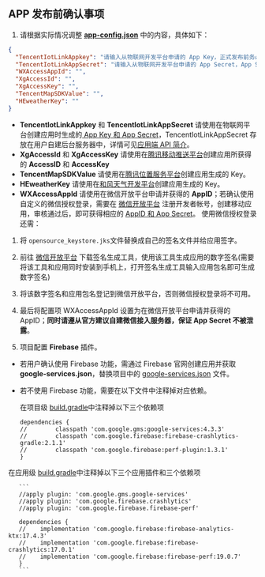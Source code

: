 ## APP 发布前确认事项   

1. 请根据实际情况调整 **[app-config.json](https://github.com/tencentyun/iot-link-android/blob/master/app-config.json)** 中的内容，具体如下：

```json
{
  "TencentIotLinkAppkey": "请输入从物联网开发平台申请的 App Key，正式发布前务必填写",
  "TencentIotLinkAppSecret": "请输入从物联网开发平台申请的 App Secret，App Secret 请保存在服务端，此处仅为演示，如有泄露概不负责",
  "WXAccessAppId": "",
  "XgAccessId": "",
  "XgAccessKey": "",
  "TencentMapSDKValue": "",
  "HEweatherKey": ""
}
```

 - **TencentIotLinkAppkey** 和 **TencentIotLinkAppSecret** 请使用在物联网平台创建应用时生成的[ App Key 和 App Secret](https://cloud.tencent.com/document/product/1081/45901#.E8.8E.B7.E5.8F.96-app-key-.E5.92.8C-app-secret)，TencentIotLinkAppSecret 存放在用户自建后台服务器中，详情可见[应用端 API 简介](https://cloud.tencent.com/document/product/1081/40773)。
 - **XgAccessId** 和 **XgAccessKey** 请使用在[腾讯移动推送平台](https://cloud.tencent.com/product/tpns)创建应用所获得的 **AccessID** 和 **AccessKey**
 - **TencentMapSDKValue** 请使用在[腾讯位置服务平台](https://lbs.qq.com/)创建应用生成的 Key。
 - **HEweatherKey** 请使用在[和风天气开发平台](https://www.qweather.com/)创建应用生成的 Key。
 - **WXAccessAppId** 请使用在微信开放平台申请并获得的 **AppID**；若确认使用自定义的微信授权登录，需要在 [微信开放平台](https://open.weixin.qq.com/) 注册开发者帐号，创建移动应用，审核通过后，即可获得相应的 [AppID 和 App Secret](https://developers.weixin.qq.com/doc/oplatform/Mobile_App/WeChat_Login/Development_Guide.html)。
    使用微信授权登录还需：
  1. 将 `opensource_keystore.jks`文件替换成自己的签名文件并给应用签字。
  2.  前往 [微信开放平台](https://developers.weixin.qq.com/doc/oplatform/Downloads/Android_Resource.html) 下载签名生成工具，使用该工具生成应用的数字签名(需要将该工具和应用同时安装到手机上，打开签名生成工具输入应用包名即可生成数字签名)
  3. 将该数字签名和应用包名登记到微信开放平台，否则微信授权登录将不可用。
  4. 最后将配置项 WXAccessAppId 设置为在微信开放平台申请并获得的 AppID；**同时请遵从官方建议自建微信接入服务器，保证 App Secret 不被泄露**。

2. 项目配置 **Firebase** 插件。
 - 若用户确认使用 Firebase 功能，需通过 Firebase 官网创建应用并获取 **google-services.json**，替换项目中的 [google-services.json](https://github.com/tencentyun/iot-link-android/blob/master/app/google-services.json) 文件。   
 - 若不使用 Firebase 功能，需要在以下文件中注释掉对应依赖。
  
     在项目级 [build.gradle](https://github.com/tencentyun/iot-link-android/blob/master/build.gradle)中注释掉以下三个依赖项    
     
   ```
   dependencies {
   //        classpath 'com.google.gms:google-services:4.3.3'
   //        classpath 'com.google.firebase:firebase-crashlytics-gradle:2.1.1'
   //        classpath 'com.google.firebase:perf-plugin:1.3.1'
   }
   ```
在应用级 [build.gradle](https://github.com/tencentyun/iot-link-android/blob/master/app/build.gradle)中注释掉以下三个应用插件和三个依赖项     
   
       ```
       //apply plugin: 'com.google.gms.google-services'
       //apply plugin: 'com.google.firebase.crashlytics'
       //apply plugin: 'com.google.firebase.firebase-perf'
       
       dependencies {
       //    implementation 'com.google.firebase:firebase-analytics-ktx:17.4.3'
       //    implementation 'com.google.firebase:firebase-crashlytics:17.0.1'
       //    implementation 'com.google.firebase:firebase-perf:19.0.7'
       }
       ```